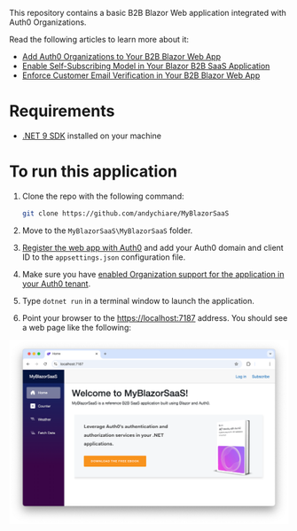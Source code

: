 This repository contains a basic B2B Blazor Web application integrated with Auth0 Organizations.

Read the following articles to learn more about it:

- [Add Auth0 Organizations to Your B2B Blazor Web App](https://auth0.com/blog/auth0-organizations-for-b2b-saas-blazor-web-apps/)
- [Enable Self-Subscribing Model in Your Blazor B2B SaaS Application](https://auth0.com/blog/enable-self-subscription-in-blazor-b2b-saas-application)
- [Enforce Customer Email Verification in Your B2B Blazor Web App](https://auth0.com/blog/enforce-customer-email-verification-b2b-saas-blazor-app) 

# Requirements

- [.NET 9 SDK](https://dotnet.microsoft.com/download/dotnet/9.0) installed on your machine

# To run this application

1. Clone the repo with the following command:

   ```bash
   git clone https://github.com/andychiare/MyBlazorSaaS
   ```

2. Move to the `MyBlazorSaaS\MyBlazorSaaS` folder.

3. [Register the web app with Auth0](https://auth0.com/docs/get-started/auth0-overview/create-applications/regular-web-apps) and add your Auth0 domain and client ID to the `appsettings.json` configuration file.

4. Make sure you have [enabled Organization support for the application in your Auth0 tenant](https://auth0.com/docs/manage-users/organizations/login-flows-for-organizations#configure-your-application-to-use-organizations).

5. Type `dotnet run` in a terminal window to launch the application.

6. Point your browser to the [https://localhost:7187](https://localhost:7187) address. You should see a web page like the following:

![Welcome to MyBlazorSaaS](welcome-my-blazor-saas.png)